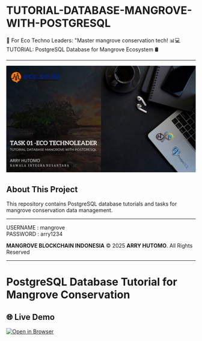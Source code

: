 # TUTORIAL-DATABASE-MANGROVE-WITH-POSTGRESQL
🌿 For Eco Techno Leaders: "Master mangrove conservation tech! 📊💻 TUTORIAL: PostgreSQL Database for Mangrove Ecosystem 🛢️
___
![PostgreSQL Task 01](https://github.com/arry-hutomo/TUTORIAL-DATABASE-MANGROVE-WITH-POSTGRESQL/raw/main/task%2001%20-postgresql.png)

## About This Project
This repository contains PostgreSQL database tutorials and tasks for mangrove conservation data management.

___
USERNAME : mangrove  
PASSWORD : arry1234  

**MANGROVE BLOCKCHAIN INDONESIA** © 2025 **ARRY HUTOMO**. All Rights Reserved

___
# PostgreSQL Database Tutorial for Mangrove Conservation

## 🌐 Live Demo

[![Open in Browser](https://img.shields.io/badge/🌐_Open_Tutorial-Web_App-blue?style=for-the-badge)](https://ilfijandrisno.github.io/TUTORIAL-DATABASE-MANGROVE-WITH-POSTGRESQL/)

